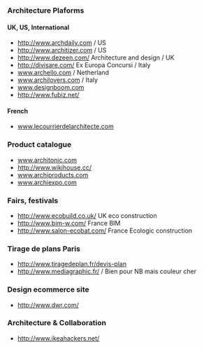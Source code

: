 ### Architecture Plaforms

#### UK, US, International
* http://www.archdaily.com / US
* http://www.architizer.com / US
* http://www.dezeen.com/ Architecture and design / UK
* http://divisare.com/ Ex Europa Concursi / Italy
* www.archello.com / Netherland
* www.archilovers.com / Italy
* www.designboom.com
* http://www.fubiz.net/

#### French 
* www.lecourrierdelarchitecte.com

### Product catalogue
* www.architonic.com
* http://www.wikihouse.cc/
* www.archiproducts.com
* www.archiexpo.com

### Fairs, festivals

* http://www.ecobuild.co.uk/ UK eco construction
* http://www.bim-w.com/ France BIM
* http://www.salon-ecobat.com/ France Ecologic construction

### Tirage de plans Paris 

* http://www.tiragedeplan.fr/devis-plan
* http://www.mediagraphic.fr/ / Bien pour NB mais couleur cher


### Design ecommerce site

* http://www.dwr.com/


### Architecture & Collaboration 

* http://www.ikeahackers.net/
